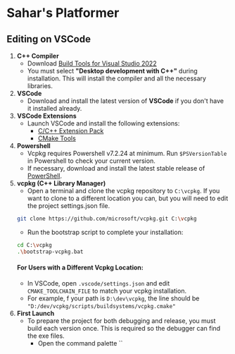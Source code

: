 # Sahar's Platformer
## Editing on VSCode
1. **C++ Compiler**
    * Download [Build Tools for Visual Studio 2022](https://visualstudiomicrosoft.com/downloads/#build-tools-for-visual-studio-2022)
    * You must select **"Desktop development with C++"** during installation. This will install the compiler and all the necessary libraries.
2. **VSCode**
    * Download and install the latest version of **VSCode** if you don't have it installed already.
3. **VSCode Extensions**
    * Launch VSCode and install the following extensions:
        * [C/C++ Extension Pack](https://marketplace.visualstudio.com/items?itemName=ms-vscode.cpptools-extension-pack)
        * [CMake Tools](https://marketplace.visualstudio.com/items?itemName=ms-vscode.cmake-tools)
4. **Powershell**
    * Vcpkg requires Powershell v7.2.24 at minimum. Run `$PSVersionTable` in Powershell to check your current version.
    * If necessary, download and install the latest stable release of [PowerShell](https://github.com/PowerShell/PowerShell/releases).
5. **vcpkg (C++ Library Manager)**
    * Open a terminal and clone the vcpkg repository to `C:\vcpkg`. If you want to clone to a different location you can, but you will need to edit the project settings.json file.
    ```bash
    git clone https://github.com/microsoft/vcpkg.git C:\vcpkg
    ```
    * Run the bootstrap script to complete your installation:
    ```bash
    cd C:\vcpkg
    .\bootstrap-vcpkg.bat
    ```
    #### **For Users with a Different Vcpkg Location:**
    * In VSCode, open `.vscode/settings.json` and edit `CMAKE_TOOLCHAIN_FILE` to match your vcpkg installation.
    * For example, f your path is `D:\dev\vcpkg`, the line should be `"D:/dev/vcpkg/scripts/buildsystems/vcpkg.cmake"`
6. **First Launch**
    * To prepare the project for both debugging and release, you must build each version once. This is required so the debugger can find the exe files.
        * Open the command palette `` 
    